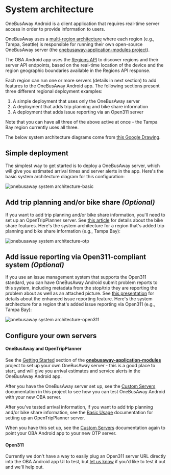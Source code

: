 # System architecture

OneBusAway Android is a client application that requires real-time server access in order to provide information to users.

OneBusAway uses a [multi-region architecture](https://github.com/OneBusAway/onebusaway/wiki/Multi-Region) where each region (e.g., Tampa, Seattle) is responsible for running their own open-source OneBusAway server (the [onebusaway-application-modules project](https://github.com/OneBusAway/onebusaway-application-modules)). 

The OBA Android app uses the [Regions API](http://regions.onebusaway.org/regions-v3.json) to discover regions and their server API endpoints, based on the real-time location of the device and the region geographic boundaries available in the Regions API response.

Each region can run one or more servers (details in next section) to add features to the OneBusAway Android app.  The following sections present three different regional deployment examples:
1. A simple deployment that uses only the OneBusAway server
2. A deployment that adds trip planning and bike share information
3. A deployment that adds issue reporting via an Open311 server

Note that you can have all three of the above active at once - the Tampa Bay region currently uses all three.

The below system architecture diagrams come from [this Google Drawing](https://docs.google.com/drawings/d/1Z4D8n1PPI7U-G1VgYxehsvyGeVBv6mveGTkgfSbKhCo/edit?usp=sharing).

## Simple deployment

The simplest way to get started is to deploy a OneBusAway server, which will give you estimated arrival times and server alerts in the app.  Here's the basic system architecture diagram for this configuration:

![onebusaway system architecture-basic](https://user-images.githubusercontent.com/928045/32296017-5dd339e4-bf21-11e7-962c-327cf071b5ba.png)

## Add trip planning and/or bike share *(Optional)*

If you want to add trip planning and/or bike share information, you'll need to set up an OpenTripPlanner server.  See [this article](https://medium.com/@sjbarbeau/bike-share-launches-in-onebusaway-3452c08c0ed) for details about the bike share features.  Here's the system architecture for a region that's added trip planning and bike share information (e.g., Tampa Bay):

![onebusaway system architecture-otp](https://user-images.githubusercontent.com/928045/32296042-69aa4726-bf21-11e7-8123-1f80c17fee4c.png)

## Add issue reporting via Open311-compliant system *(Optional)*

If you use an issue management system that supports the Open311 standard, you can have OneBusAway Android submit problem reports to this system, including metadata from the stop/trip they are reporting the problem about as well as an attached picture.  See [this presentation](https://www.slideshare.net/sjbarbeau/2017-seeclickfix-workshop-closing-the-loop-improving-transit-through-crowdsourced-information) for details about the enhanced issue reporting feature.  Here's the system architecture for a region that's added issue reporting via Open311 (e.g., Tampa Bay):

![onebusaway system architecture-open311](https://user-images.githubusercontent.com/928045/32296055-721a068a-bf21-11e7-922d-f167118d2390.png)

## Configure your own servers

#### OneBusAway and OpenTripPlanner

See the [Getting Started](https://github.com/OneBusAway/onebusaway-application-modules#getting-started) section of the [**onebusaway-application-modules**](https://github.com/OneBusAway/onebusaway-application-modules) project to set up your own OneBusAway server - this is a good place to start, and will give you arrival estimates and service alerts in the OneBusAway Android app.

After you have the OneBusAway server set up, see the [Custom Servers](CUSTOM_SERVERS.md) documentation in this project to see how you can test OneBusAway Android with your new OBA server.

After you've tested arrival information, if you want to add trip planning and/or bike share information, see the [Basic Usage](http://docs.opentripplanner.org/en/latest/Basic-Usage/) documentation for setting up an OpenTripPlanner server.

When you have this set up, see the [Custom Servers](CUSTOM_SERVERS.md#opentripplanner-api-server) documentation again to point your OBA Android app to your new OTP server.

#### Open311

Currently we don't have a way to easily plug an Open311 server URL directly into the OBA Android app UI to test, but [let us know](https://github.com/OneBusAway/onebusaway/wiki/Contact-Us) if you'd like to test it out and we'll help out.